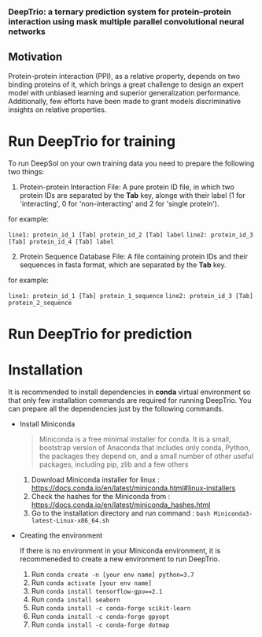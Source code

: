 ### DeepTrio: a ternary prediction system for protein–protein interaction using mask multiple parallel convolutional neural networks

## Motivation
Protein-protein interaction (PPI), as a relative property, depends on two binding proteins of it, which brings a great challenge to design an expert model with unbiased learning and superior generalization performance. Additionally, few efforts have been made to grant models discriminative insights on relative properties.

# Run DeepTrio for training

To run DeepSol on your own training data you need to prepare the following two things:

  1. Protein-protein Interaction File: A pure protein ID file, in which two protein IDs are separated by the **Tab** key, alonge with their label (1 for 'interacting', 0 for 'non-interacting' and 2 for 'single protein'). 
  
  for example:

  `line1: protein_id_1 [Tab] protein_id_2 [Tab] label`
  `line2: protein_id_3 [Tab] protein_id_4 [Tab] label`

  2. Protein Sequence Database File: A file containing protein IDs and their sequences in fasta format, which are separated by the **Tab** key.

  for example:
  
  `line1: protein_id_1 [Tab] protein_1_sequence`
  `line2: protein_id_3 [Tab] protein_2_sequence`


# Run DeepTrio for prediction

# Installation

It is recommended to install dependencies in **conda** virtual environment so that only few installation commands are required for running DeepTrio. 
You can prepare all the dependencies just by the following commands.

  - Install Miniconda

    > Miniconda is a free minimal installer for conda. It is a small, bootstrap version of Anaconda that includes only conda, Python, the packages they depend on, and a small number of other useful packages, including pip, zlib and a few others

    1. Download Miniconda installer for linux : https://docs.conda.io/en/latest/miniconda.html#linux-installers
    2. Check the hashes for the Miniconda from : https://docs.conda.io/en/latest/miniconda_hashes.html
    3. Go to the installation directory and run command : `bash Miniconda3-latest-Linux-x86_64.sh`

  - Creating the environment

    If there is no environment in your Miniconda environment, it is recommeneded to create a new environment to run DeepTrio.

    1. Run `conda create -n [your env name] python=3.7`
    2. Run `conda activate [your env name]`
    3. Run `conda install tensorflow-gpu==2.1`
    4. Run `conda install seaborn`
    5. Run `conda install -c conda-forge scikit-learn`
    6. Run `conda install -c conda-forge gpyopt`
    7. Run `conda install -c conda-forge dotmap`